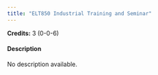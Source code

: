 ```yaml
---
title: "ELT850 Industrial Training and Seminar"
---
```

**Credits:** 3 (0-0-6)

#### Description
No description available.
